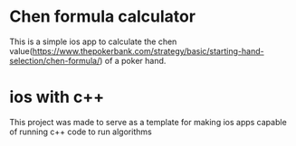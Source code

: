 # Chen formula calculator

This is a simple ios app to calculate the chen value(https://www.thepokerbank.com/strategy/basic/starting-hand-selection/chen-formula/) of a poker hand. 

# ios with c++

This project was made to serve as a template for making ios apps capable of running c++ code to run algorithms
